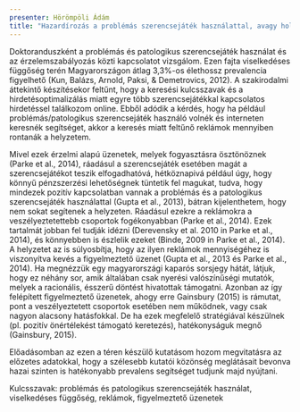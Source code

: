 ```yaml
---
presenter: Hörömpöli Ádám
title: "Hazardírozás a problémás szerencsejáték használattal, avagy hol marad a hatékony figyelmeztetés?"
---
```


Doktoranduszként a problémás és patologikus szerencsejáték használat és az érzelemszabályozás közti kapcsolatot vizsgálom. Ezen fajta viselkedéses függőség terén Magyarországon átlag 3,3%-os élethossz prevalencia figyelhető (Kun, Balázs, Arnold, Paksi, & Demetrovics, 2012). A szakirodalmi áttekintő készítésekor feltűnt, hogy a keresési kulcsszavak és a hirdetésoptimalizálás miatt egyre több szerencsejátékkal kapcsolatos hirdetéssel találkozom online. Ebből adódik a kérdés, hogy ha például problémás/patologikus szerencsejáték használó volnék és interneten keresnék segítséget, akkor a keresés miatt feltűnő reklámok mennyiben rontanák a helyzetem.

Mivel ezek érzelmi alapú üzenetek, melyek fogyasztásra ösztönöznek (Parke et al., 2014), ráadásul a szerencsejáték esetében magát a szerencsejátékot teszik elfogadhatóvá, hétköznapivá például úgy, hogy könnyű pénzszerzési lehetőségnek tüntetik fel magukat, tudva, hogy mindezek pozitív kapcsolatban vannak a problémás és a patologikus szerencsejáték használattal (Gupta et al., 2013), bátran kijelenthetem, hogy nem sokat segítenek a helyzeten. Ráadásul ezekre a reklámokra a veszélyeztetettebb csoportok fogékonyabban (Parke et al., 2014). Ezek tartalmát jobban fel tudják idézni (Derevensky et al. 2010 in Parke et al., 2014), és könnyebben is észlelik ezeket (Binde, 2009 in Parke et al., 2014). A helyzetet az is súlyosbítja, hogy az ilyen reklámok mennyiségéhez is viszonyítva kevés a figyelmeztető üzenet (Gupta et al., 2013 és Parke et al., 2014). Ha megnézzük egy magyarországi kaparós sorsjegy hátát, látjuk, hogy ez néhány sor, amik általában csak nyerési valószínűségi mutatók, melyek a racionális, ésszerű döntést hivatottak támogatni. Azonban az így felépített figyelmeztető üzenetek, ahogy erre Gainsbury (2015) is rámutat, pont a veszélyeztetett csoportok esetében nem működnek, vagy csak nagyon alacsony hatásfokkal. De ha ezek megfelelő stratégiával készülnek (pl. pozitív önértélekést támogató keretezés), hatékonyságuk megnő (Gainsbury, 2015).

Előadásomban az ezen a téren készülő kutatásom hozom megvitatásra az előzetes adatokkal, hogy a szélesebb kutatói közönség meglátásait bevonva hazai szinten is hatékonyabb prevalens segítséget tudjunk majd nyújtani.

Kulcsszavak: problémás és patologikus szerencsejáték használat, viselkedéses függőség, reklámok, figyelmeztető üzenetek
